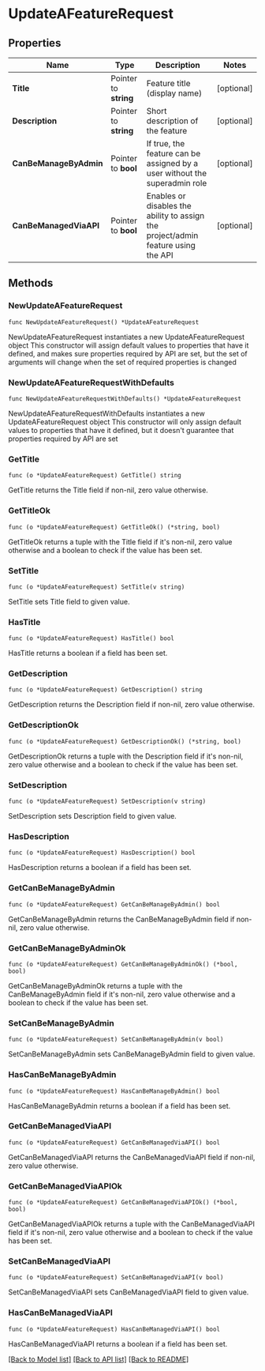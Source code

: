 # UpdateAFeatureRequest

## Properties

Name | Type | Description | Notes
------------ | ------------- | ------------- | -------------
**Title** | Pointer to **string** | Feature title (display name) | [optional] 
**Description** | Pointer to **string** | Short description of the feature | [optional] 
**CanBeManageByAdmin** | Pointer to **bool** | If true, the feature can be assigned by a user without the superadmin role | [optional] 
**CanBeManagedViaAPI** | Pointer to **bool** | Enables or disables the ability to assign the project/admin feature using the API | [optional] 

## Methods

### NewUpdateAFeatureRequest

`func NewUpdateAFeatureRequest() *UpdateAFeatureRequest`

NewUpdateAFeatureRequest instantiates a new UpdateAFeatureRequest object
This constructor will assign default values to properties that have it defined,
and makes sure properties required by API are set, but the set of arguments
will change when the set of required properties is changed

### NewUpdateAFeatureRequestWithDefaults

`func NewUpdateAFeatureRequestWithDefaults() *UpdateAFeatureRequest`

NewUpdateAFeatureRequestWithDefaults instantiates a new UpdateAFeatureRequest object
This constructor will only assign default values to properties that have it defined,
but it doesn't guarantee that properties required by API are set

### GetTitle

`func (o *UpdateAFeatureRequest) GetTitle() string`

GetTitle returns the Title field if non-nil, zero value otherwise.

### GetTitleOk

`func (o *UpdateAFeatureRequest) GetTitleOk() (*string, bool)`

GetTitleOk returns a tuple with the Title field if it's non-nil, zero value otherwise
and a boolean to check if the value has been set.

### SetTitle

`func (o *UpdateAFeatureRequest) SetTitle(v string)`

SetTitle sets Title field to given value.

### HasTitle

`func (o *UpdateAFeatureRequest) HasTitle() bool`

HasTitle returns a boolean if a field has been set.

### GetDescription

`func (o *UpdateAFeatureRequest) GetDescription() string`

GetDescription returns the Description field if non-nil, zero value otherwise.

### GetDescriptionOk

`func (o *UpdateAFeatureRequest) GetDescriptionOk() (*string, bool)`

GetDescriptionOk returns a tuple with the Description field if it's non-nil, zero value otherwise
and a boolean to check if the value has been set.

### SetDescription

`func (o *UpdateAFeatureRequest) SetDescription(v string)`

SetDescription sets Description field to given value.

### HasDescription

`func (o *UpdateAFeatureRequest) HasDescription() bool`

HasDescription returns a boolean if a field has been set.

### GetCanBeManageByAdmin

`func (o *UpdateAFeatureRequest) GetCanBeManageByAdmin() bool`

GetCanBeManageByAdmin returns the CanBeManageByAdmin field if non-nil, zero value otherwise.

### GetCanBeManageByAdminOk

`func (o *UpdateAFeatureRequest) GetCanBeManageByAdminOk() (*bool, bool)`

GetCanBeManageByAdminOk returns a tuple with the CanBeManageByAdmin field if it's non-nil, zero value otherwise
and a boolean to check if the value has been set.

### SetCanBeManageByAdmin

`func (o *UpdateAFeatureRequest) SetCanBeManageByAdmin(v bool)`

SetCanBeManageByAdmin sets CanBeManageByAdmin field to given value.

### HasCanBeManageByAdmin

`func (o *UpdateAFeatureRequest) HasCanBeManageByAdmin() bool`

HasCanBeManageByAdmin returns a boolean if a field has been set.

### GetCanBeManagedViaAPI

`func (o *UpdateAFeatureRequest) GetCanBeManagedViaAPI() bool`

GetCanBeManagedViaAPI returns the CanBeManagedViaAPI field if non-nil, zero value otherwise.

### GetCanBeManagedViaAPIOk

`func (o *UpdateAFeatureRequest) GetCanBeManagedViaAPIOk() (*bool, bool)`

GetCanBeManagedViaAPIOk returns a tuple with the CanBeManagedViaAPI field if it's non-nil, zero value otherwise
and a boolean to check if the value has been set.

### SetCanBeManagedViaAPI

`func (o *UpdateAFeatureRequest) SetCanBeManagedViaAPI(v bool)`

SetCanBeManagedViaAPI sets CanBeManagedViaAPI field to given value.

### HasCanBeManagedViaAPI

`func (o *UpdateAFeatureRequest) HasCanBeManagedViaAPI() bool`

HasCanBeManagedViaAPI returns a boolean if a field has been set.


[[Back to Model list]](../README.md#documentation-for-models) [[Back to API list]](../README.md#documentation-for-api-endpoints) [[Back to README]](../README.md)


